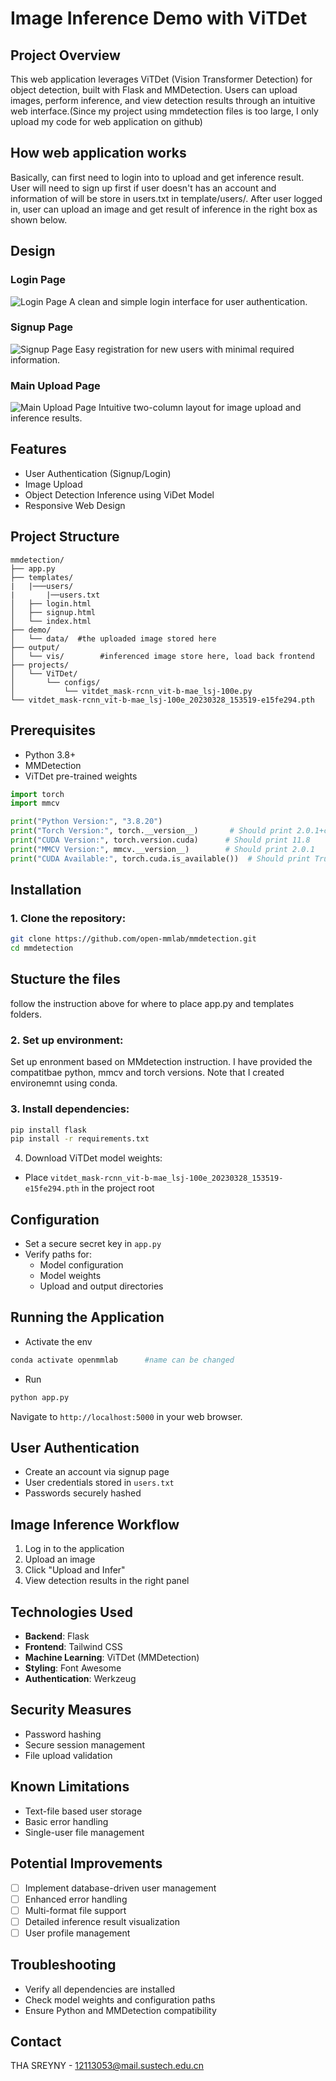 # Image Inference Demo with ViTDet

## Project Overview

This web application leverages ViTDet (Vision Transformer Detection) for object detection, built with Flask and MMDetection. Users can upload images, perform inference, and view detection results through an intuitive web interface.(Since my project using mmdetection files is too large, I only upload my code for web application on github)

## How web application works

Basically, can first need to login into to upload and get inference result. User will need to sign up first if user doesn't has an account and information of will be store in users.txt in template/users/. After user logged in, user can upload an image and get result of inference in the right box as shown below.
## Design

### Login Page
![Login Page](/templates/demo/login.png)
A clean and simple login interface for user authentication.

### Signup Page
![Signup Page](/templates/demo/signup.png)
Easy registration for new users with minimal required information.

### Main Upload Page
![Main Upload Page](/templates/demo/main_upload.png)
Intuitive two-column layout for image upload and inference results.

## Features

- User Authentication (Signup/Login)
- Image Upload
- Object Detection Inference using ViDet Model
- Responsive Web Design

## Project Structure

```
mmdetection/
├── app.py
├── templates/
|   |───users/
|       |──users.txt
│   ├── login.html
│   ├── signup.html
│   └── index.html
├── demo/
│   └── data/  #the uploaded image stored here
├── output/
│   └── vis/        #inferenced image store here, load back frontend
├── projects/
│   └── ViTDet/
│       └── configs/
│           └── vitdet_mask-rcnn_vit-b-mae_lsj-100e.py
└── vitdet_mask-rcnn_vit-b-mae_lsj-100e_20230328_153519-e15fe294.pth
```

## Prerequisites

- Python 3.8+
- MMDetection
- ViTDet pre-trained weights

```python
import torch
import mmcv

print("Python Version:", "3.8.20")
print("Torch Version:", torch.__version__)       # Should print 2.0.1+cu118
print("CUDA Version:", torch.version.cuda)      # Should print 11.8
print("MMCV Version:", mmcv.__version__)        # Should print 2.0.1
print("CUDA Available:", torch.cuda.is_available())  # Should print True
```

## Installation

### 1. Clone the repository:
```bash
git clone https://github.com/open-mmlab/mmdetection.git
cd mmdetection
```


## Stucture the files

follow the instruction above for where to place app.py and templates folders.

### 2. Set up environment:

Set up enronment based on MMdetection instruction. I have provided the compatitbae python, mmcv and torch versions. Note that I created environemnt using conda.

### 3. Install dependencies:
```bash
pip install flask
pip install -r requirements.txt
```
4. Download ViTDet model weights:
- Place `vitdet_mask-rcnn_vit-b-mae_lsj-100e_20230328_153519-e15fe294.pth` in the project root

## Configuration

- Set a secure secret key in `app.py`
- Verify paths for:
  - Model configuration
  - Model weights
  - Upload and output directories

## Running the Application

- Activate the env
```bash
conda activate openmmlab      #name can be changed
```
- Run
```bash
python app.py
```

Navigate to `http://localhost:5000` in your web browser.

## User Authentication

- Create an account via signup page
- User credentials stored in `users.txt`
- Passwords securely hashed

## Image Inference Workflow

1. Log in to the application
2. Upload an image
3. Click "Upload and Infer"
4. View detection results in the right panel

## Technologies Used

- **Backend**: Flask
- **Frontend**: Tailwind CSS
- **Machine Learning**: ViTDet (MMDetection)
- **Styling**: Font Awesome
- **Authentication**: Werkzeug

## Security Measures

- Password hashing
- Secure session management
- File upload validation

## Known Limitations

- Text-file based user storage
- Basic error handling
- Single-user file management

## Potential Improvements

- [ ] Implement database-driven user management
- [ ] Enhanced error handling
- [ ] Multi-format file support
- [ ] Detailed inference result visualization
- [ ] User profile management

## Troubleshooting

- Verify all dependencies are installed
- Check model weights and configuration paths
- Ensure Python and MMDetection compatibility



## Contact

THA SREYNY - 12113053@mail.sustech.edu.cn
